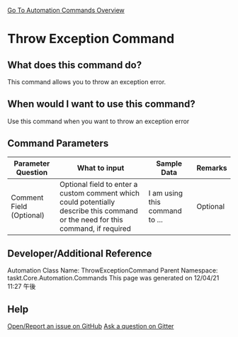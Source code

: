 <!--TITLE: Throw Exception Command -->
<!-- SUBTITLE: a command in the Error Handling Commands group. -->
[Go To Automation Commands Overview](/automation-commands.md)


# Throw Exception Command


## What does this command do?
This command allows you to throw an exception error.


## When would I want to use this command?
Use this command when you want to throw an exception error


## Command Parameters
| Parameter Question   	| What to input  	|  Sample Data 	| Remarks  	|
| ---                    | ---               | ---           | ---       |
|Comment Field (Optional)|Optional field to enter a custom comment which could potentially describe this command or the need for this command, if required|I am using this command to ...|Optional|




## Developer/Additional Reference
Automation Class Name: ThrowExceptionCommand
Parent Namespace: taskt.Core.Automation.Commands
This page was generated on 12/04/21 11:27 午後


## Help
[Open/Report an issue on GitHub](https://github.com/saucepleez/taskt/issues/new)
[Ask a question on Gitter](https://gitter.im/taskt-rpa/Lobby)
